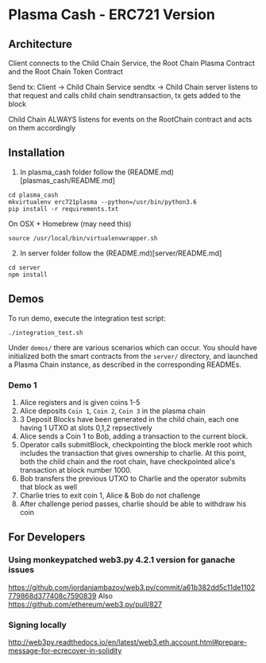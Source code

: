 # Plasma Cash - ERC721 Version

## Architecture

Client connects to the Child Chain Service, the Root Chain Plasma Contract and the Root Chain Token Contract

Send tx:
Client -> Child Chain Service sendtx -> Child Chain server listens to that request and calls child chain sendtransaction, tx gets added to the block

Child Chain ALWAYS listens for events on the RootChain contract and acts on them accordingly

## Installation

1. In plasma_cash folder follow the (README.md)[plasmas_cash/README.md]


```
cd plasma_cash
mkvirtualenv erc721plasma --python=/usr/bin/python3.6
pip install -r requirements.txt
```

On OSX + Homebrew (may need this)
```
source /usr/local/bin/virtualenvwrapper.sh
```

2. In server folder follow the (README.md)[server/README.md]

```
cd server
npm install
```


## Demos

To run demo, execute the integration test script:
```
./integration_test.sh
```

Under `demos/` there are various scenarios which can occur. You should have initialized both the smart contracts from the `server/` directory, and launched a Plasma Chain instance, as described in the corresponding READMEs.

### Demo 1
1. Alice registers and is given coins 1-5
2. Alice deposits `Coin 1`, `Coin 2`, `Coin 3` in the plasma chain
3. 3 Deposit Blocks have been generated in the child chain, each one having 1 UTXO at slots 0,1,2 repsectively
4. Alice sends a Coin 1 to Bob, adding a transaction to the current block.
5. Operator calls submitBlock, checkpointing the block merkle root which includes the transaction that gives ownership to charlie. At this point, both the child chain and the root chain, have checkpointed alice's transaction at block number 1000.
6. Bob transfers the previous UTXO to Charlie and the operator submits that block as well
5. Charlie tries to exit coin 1, Alice & Bob do not challenge
6. After challenge period passes, charlie should be able to withdraw his coin

## For Developers

### Using monkeypatched web3.py 4.2.1 version for ganache issues
https://github.com/jordanjambazov/web3.py/commit/a61b382dd5c11de1102779868d377408c7590839
Also https://github.com/ethereum/web3.py/pull/827

### Signing locally
http://web3py.readthedocs.io/en/latest/web3.eth.account.html#prepare-message-for-ecrecover-in-solidity
